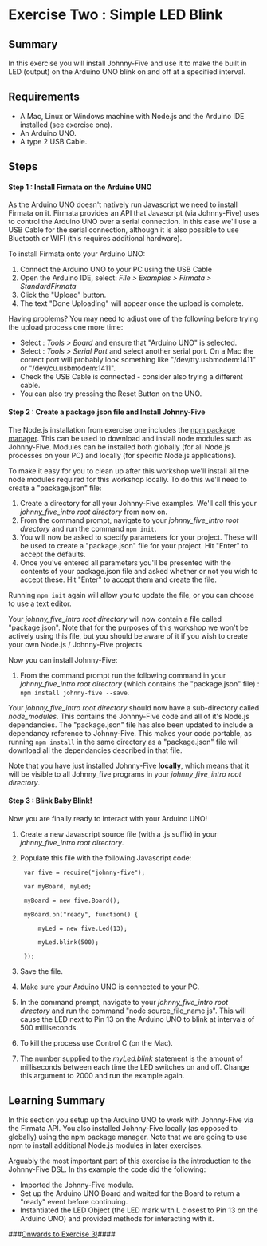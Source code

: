 # Exercise Two : Simple LED Blink #

## Summary ##

In this exercise you will install Johnny-Five and use it to make the built in LED (output) on the Arduino UNO blink on and off at a specified interval.

## Requirements ##

* A Mac, Linux or Windows machine with Node.js and the Arduino IDE installed (see exercise one).
* An Arduino UNO.
* A type 2 USB Cable.

## Steps ##

#### Step 1 : Install Firmata on the Arduino UNO ####

As the Arduino UNO doesn't natively run Javascript we need to install Firmata on it.  Firmata provides an API that Javascript (via Johnny-Five) uses to control the Arduino UNO over a serial connection.  In this case we'll use a USB Cable for the serial connection, although it is also possible to use Bluetooth or WIFI (this requires additional hardware).

To install Firmata onto your Arduino UNO:
 1. Connect the Arduino UNO to your PC using the USB Cable
 2. Open the Arduino IDE, select: _File > Examples > Firmata > StandardFirmata_
 3. Click the "Upload" button.
 4. The text "Done Uploading" will appear once the upload is complete.

Having problems?  You may need to adjust one of the following before trying the upload process one more time:
* Select : _Tools > Board_ and ensure that "Arduino UNO" is selected.
* Select : _Tools > Serial Port_ and select another serial port.  On a Mac the correct port will probably look something like  "/dev/tty.usbmodem:1411" or "/dev/cu.usbmodem:1411".
* Check the USB Cable is connected - consider also trying a different cable.
* You can also try pressing the Reset Button on the UNO.

#### Step 2 : Create a package.json file and Install Johnny-Five ####

The Node.js installation from exercise one includes the [npm package manager](https://www.npmjs.com).  This can be used to download and install node modules such as Johnny-Five. Modules can be installed both globally (for all Node.js processes on your PC) and locally (for specific Node.js applications).

To make it easy for you to clean up after this workshop we'll install all the node modules required for this workshop locally.  To do this we'll need to create a "package.json" file:
 1. Create a directory for all your Johnny-Five examples.  We'll call this your *johnny_five_intro root directory* from now on.
 2. From the command prompt, navigate to your *johnny_five_intro root directory* and run the command `npm init`.
 3. You will now be asked to specify parameters for your project.  These will be used to create a "package.json" file for your project.  Hit "Enter" to accept the defaults.
 4. Once you've entered all parameters you'll be presented with the contents of your package.json file and asked whether or not you wish to accept these.  Hit "Enter" to accept them and create the file.

Running `npm init` again will allow you to update the file, or you can choose to use a text editor.

Your *johnny_five_intro root directory* will now contain a file called "package.json".  Note that for the purposes of this workshop we won't be actively using this file, but you should be aware of it if you wish to create your own Node.js / Johnny-Five projects.

Now you can install Johnny-Five:

1. From the command prompt run the following command in your *johnny_five_intro root directory* (which contains the "package.json" file) : `npm install johnny-five --save`.

Your *johnny_five_intro root directory* should now have a sub-directory called _node_modules_.  This contains the Johnny-Five code and all of it's Node.js dependancies.  The "package.json" file has also been updated to include a dependancy reference to Johnny-Five.  This makes your code portable, as running `npm install` in the same directory as a "package.json" file will download all the dependancies described in that file.

Note that you have just installed Johnny-Five **locally**, which means that it will be visible to all Johnny_five programs in your *johnny_five_intro root directory*.

#### Step 3 : Blink Baby Blink! ####

Now you are finally ready to interact with your Arduino UNO!  

1. Create a new Javascript source file (with a .js suffix) in your *johnny_five_intro root directory*.
2. Populate this file with the following Javascript code:

        var five = require("johnny-five");

        var myBoard, myLed;

        myBoard = new five.Board();

        myBoard.on("ready", function() {

            myLed = new five.Led(13);

            myLed.blink(500);

        });
3. Save the file.
4. Make sure your Arduino UNO is connected to your PC.
5. In the command prompt, navigate to your *johnny_five_intro root directory* and run the command "node source_file_name.js".  This will cause the LED next to Pin 13 on the Arduino UNO to blink at intervals of 500 milliseconds.
5. To kill the process use Control C (on the Mac).
6. The number supplied to the _myLed.blink_ statement is the amount of milliseconds between each time the LED switches on and off.   Change this argument to 2000 and run the example again.

## Learning Summary ##

In this section you setup up the Arduino UNO to work with Johnny-Five via the Firmata API.  You also installed Johnny-Five locally (as opposed to globally) using the npm package manager.  Note that we are going to use npm to install additional Node.js modules in later exercises.

Arguably the most important part of this exercise is the introduction to the Johnny-Five DSL.  In ths example the code did the following:
* Imported the Johnny-Five module.
* Set up the Arduino UNO Board and waited for the Board to return a "ready" event before continuing.
* Instantiated the LED Object (the LED mark with L closest to Pin 13 on the Arduino UNO) and provided methods for interacting with it.

###[Onwards to Exercise 3!](https://github.com/markwest1972/johnny_five_intro/blob/master/exercises/03_led_and_button.md)####
